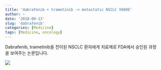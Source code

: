 ```yaml
---
title: 'dabrafenib + trametinib -> metastatic NSCLC V600E'
author: ~
date: '2018-09-13'
slug: 'dabrafenib'
categories: [Medicine]
tags: [Medicine, oncology]
---
```


Dabrafenib, trametinib을 전이된 NSCLC 환자에게 치료제로 FDA에서 승인된 과정을 보여주는 논문입니다.

![](/assets/dabrafenib.png)

